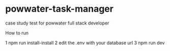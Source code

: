 # powwater-task-manager
 case study test for powwater full stack developer


 How to run


 1 npm run install-install
 2 edit the .env with your database url
 3  npm run dev
